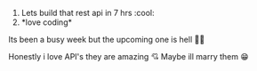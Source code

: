 <ol>
	<li>Lets build that rest api in 7 hrs :cool:</li>
	<li>*love coding*</li>
</ol>

Its been a busy week but the upcoming one is hell :face_exhaling:

Honestly i love API's they are amazing  :cupid:
Maybe ill marry them  :grin:
